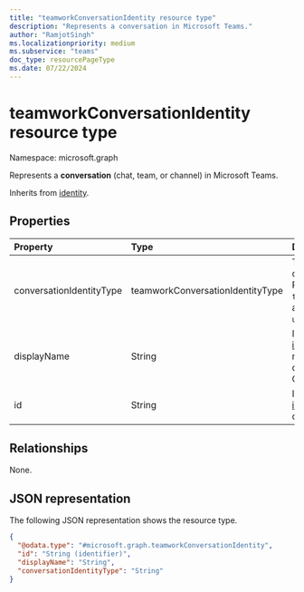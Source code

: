 ```yaml
---
title: "teamworkConversationIdentity resource type"
description: "Represents a conversation in Microsoft Teams."
author: "RamjotSingh"
ms.localizationpriority: medium
ms.subservice: "teams"
doc_type: resourcePageType
ms.date: 07/22/2024
---
```


# teamworkConversationIdentity resource type

Namespace: microsoft.graph

Represents a **conversation** (chat, team, or channel) in Microsoft Teams.

Inherits from [identity](../resources/identity.md).

## Properties
|Property|Type|Description|
|:---|:---|:---|
|conversationIdentityType|teamworkConversationIdentityType|Type of conversation. Possible values are: `team`, `channel`, `chat`, and `unknownFutureValue`.|
|displayName|String|Inherited from [identity](../resources/identity.md). Display name of the conversation. Optional.|
|id|String|Inherited from [identity](../resources/identity.md). ID of the conversation.|

## Relationships
None.

## JSON representation
The following JSON representation shows the resource type.
<!-- {
  "blockType": "resource",
  "@odata.type": "microsoft.graph.teamworkConversationIdentity"
}
-->
``` json
{
  "@odata.type": "#microsoft.graph.teamworkConversationIdentity",
  "id": "String (identifier)",
  "displayName": "String",
  "conversationIdentityType": "String"
}
```

